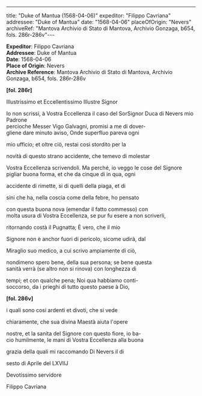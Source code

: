 ---
title: "Duke of Mantua (1568-04-06)"
expeditor: "Filippo Cavriana"
addressee: "Duke of Mantua"
date: "1568-04-06"
placeOfOrigin: "Nevers"
archiveRef: "Mantova Archivio di Stato di Mantova, Archivio Gonzaga, b654, fols. 286r-286v"---

**Expeditor**: Filippo Cavriana  
**Addressee**: Duke of Mantua  
**Date**: 1568-04-06  
**Place of Origin**: Nevers  
**Archive Reference**: Mantova Archivio di Stato di Mantova, Archivio Gonzaga, b654, fols. 286r-286v  


**[fol. 286r]**

Illustrissimo  et Eccellentissimo Illustre Signor 

  
Io non  scrissi, à Vostra Eccellenza  il caso del SorSignor Duca di Nevers mio Padrone   
percioche Messer  Vigo Galvagni, promisi a me di dover-  
gliene dare minuto aviso, Onde superfluo pareva ogni
            
mio ufficio; et oltre ciò, restai cosi stordito per la
            
novità di questo  strano accidente, che temevo di molestar
            
Vostra Eccellenza  scrivendoli. Ma perché, io veggo le cose del Signore   
pigliar buona forma, et che da cinque di in qua, ogni
            
accidente di rimette, si di quelli  della piaga, et di
            
sini che ha, nella coscia come della febre, ho pensato
            
con questa buona nova (emendar il fatto commesso) con   
molta usura di Vostra Eccellenza, se pur fu esere a non scriverli,
            
ritornando costà il Pugnatta; È vero, che il mio
            
Signore  non è anchor fuori di pericolo, sicome udirà, dal
            
Miraglio suo medico, a cui scrivo ampiamente di ciò,
            
nondimeno spero bene, della sua persona; se bene questa   
sanità verrà (se altro non  si rinova) con longhezza  di
            
tempi; et con  qualche pena; Noi qua habbiamo conti-  
soccorso, da i prieghi di tutto questo  paese à Dio,
        


**[fol. 286v]**

  
i quali sono cosi ardenti et divoti, che si vede
            
chiaramente, che sua divina Maestà  aiuta l'opere
            
nostre, et la sanita del Signore  con questo  fiore, io ba-  
cio humilmente, le mani di Vostra Eccellenza  alla buona
            
grazia  della quali  mi raccomando  Di Nevers il di
            
sesto  di Aprile del LXVIIJ
        

  
Devotissimo  servidore
            
Filippo Cavriana

